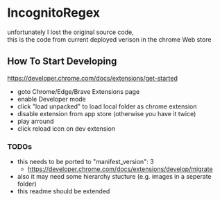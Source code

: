 # IncognitoRegex

unfortunately I lost the original source code,   
this is the code from current deployed verison in the chrome Web store

## How To Start Developing

https://developer.chrome.com/docs/extensions/get-started

- goto Chrome/Edge/Brave Extensions page
- enable Developer mode
- click "load unpacked" to load local folder as chrome extension
- disable extension from app store (otherwise you have it twice)
- play arround
- click reload icon on dev extension


### TODOs
- this needs to be ported to "manifest_version": 3
    - https://developer.chrome.com/docs/extensions/develop/migrate
- also it may need some hierarchy stucture (e.g. images in a seperate folder)
- this readme should be extended
